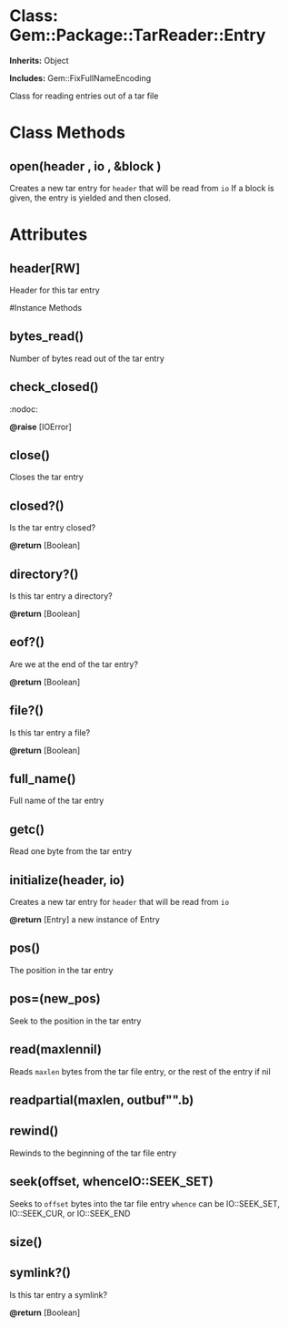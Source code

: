 # Class: Gem::Package::TarReader::Entry
**Inherits:** Object
    
**Includes:** Gem::FixFullNameEncoding
  

Class for reading entries out of a tar file


# Class Methods
## open(header , io , &block ) [](#method-c-open)
Creates a new tar entry for `header` that will be read from `io` If a block is
given, the entry is yielded and then closed.
# Attributes
## header[RW] [](#attribute-i-header)
Header for this tar entry


#Instance Methods
## bytes_read() [](#method-i-bytes_read)
Number of bytes read out of the tar entry

## check_closed() [](#method-i-check_closed)
:nodoc:

**@raise** [IOError] 

## close() [](#method-i-close)
Closes the tar entry

## closed?() [](#method-i-closed?)
Is the tar entry closed?

**@return** [Boolean] 

## directory?() [](#method-i-directory?)
Is this tar entry a directory?

**@return** [Boolean] 

## eof?() [](#method-i-eof?)
Are we at the end of the tar entry?

**@return** [Boolean] 

## file?() [](#method-i-file?)
Is this tar entry a file?

**@return** [Boolean] 

## full_name() [](#method-i-full_name)
Full name of the tar entry

## getc() [](#method-i-getc)
Read one byte from the tar entry

## initialize(header, io) [](#method-i-initialize)
Creates a new tar entry for `header` that will be read from `io`

**@return** [Entry] a new instance of Entry

## pos() [](#method-i-pos)
The position in the tar entry

## pos=(new_pos) [](#method-i-pos=)
Seek to the position in the tar entry

## read(maxlennil) [](#method-i-read)
Reads `maxlen` bytes from the tar file entry, or the rest of the entry if nil

## readpartial(maxlen, outbuf"".b) [](#method-i-readpartial)

## rewind() [](#method-i-rewind)
Rewinds to the beginning of the tar file entry

## seek(offset, whenceIO::SEEK_SET) [](#method-i-seek)
Seeks to `offset` bytes into the tar file entry `whence` can be IO::SEEK_SET,
IO::SEEK_CUR, or IO::SEEK_END

## size() [](#method-i-size)

## symlink?() [](#method-i-symlink?)
Is this tar entry a symlink?

**@return** [Boolean] 

